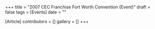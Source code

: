 +++
title = "2007 CEC Franchise Fort Worth Convention (Event)"
draft = false
tags = [Events]
date = ""

[Article]
contributors = []
gallery = []
+++
